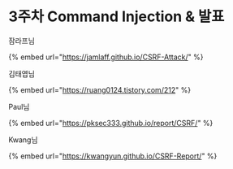 # 3주차 Command Injection & 발표

잠라프님

{% embed url="https://jamlaff.github.io/CSRF-Attack/" %}

김태엽님

{% embed url="https://ruang0124.tistory.com/212" %}

Paul님

{% embed url="https://pksec333.github.io/report/CSRF/" %}

Kwang님

{% embed url="https://kwangyun.github.io/CSRF-Report/" %}
